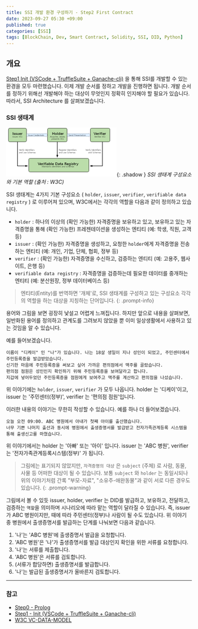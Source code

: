 ```yaml
---
title: SSI 개발 환경 구성하기 - Step2 First Contract
date: 2023-09-27 05:30 +09:00
published: true
categories: [SSI]
tags: [BlockChain, Dev, Smart Contract, Solidity, SSI, DID, Python]
---
```


## 개요

[Step1 Init (VSCode + TruffleSuite + Ganache-cli)][step1_init] 을 통해 SSI를 개발할 수 있는 환경을 모두 마련했습니다. 
이제 개발 순서를 정하고 개발을 진행하면 됩니다. 개발 순서를 정하기 위해선 개발해야 하는 대상이 무엇인지 정확히 인지해야 할 필요가 있습니다. 따라서, SSI Architecture 를 살펴보겠습니다. 

### SSI 생태계
![SSI 생태계](/assets/images/roles_information_flow.png){: .shadow }
_SSI 생태계 구성요소와 기본 역할 (출처 : W3C)_

SSI 생태계는 4가지 기본 구성요소 ( `holder`, `issuer`, `verifier`, `verifiable data registry` ) 로 이루어져 있으며,
W3C에서는 각각의 역할을 다음과 같이 정의하고 있습니다. 

- `holder` : 하나의 이상의 (확인 가능한) 자격증명을 보유하고 있고, 보유하고 있는 자격증명을 통해 (확인 가능한) 프레젠테이션을 생성하는 엔티티 (예: 학생, 직원, 고객 등)
- `issuer` : (확인 가능한) 자격증명을 생성하고, 요청한 `holder`에게 자격증명을 전송하는 엔티티 (예: 개인, 기업, 단체, 협회, 정부 등)
- `verifier` : (확인 가능한) 자격증명을 수신하고, 검증하는 엔티티 (예: 고용주, 웹사이트, 은행 등)
- `verifiable data registry` : 자격증명을 검증하는데 필요한 데이터를 중개하는 엔티티 (예: 분산원장, 정부 데이터베이스 등)

> 엔티티(Entity)를 번역하면 '개체'로, SSI 생태계를 구성하고 있는 구성요소 각각의 역할을 하는 대상을 지칭하는 단어입니다.
{: .prompt-info} 

용어와 그림을 보면 굉장히 낯설고 어렵게 느껴집니다. 
하지만 앞으로 내용을 살펴보면, 일반화된 용어를 정의하고 관계도를 그려보지 않았을 뿐 이미 일상생활에서 사용하고 있는 것임을 알 수 있습니다. 

예를 들어보겠습니다. 

```
이름이 "디케이" 인 "나"가 있습니다. 나는 18살 생일이 지나 성인이 되었고, 주민센터에서 주민등록증을 발급받았습니다. 
신기한 마음에 주민등록증을 써보고 싶어 가까운 편의점에서 맥주를 골랐습니다. 
편의점 점원은 성인인지 확인하기 위해 주민등록증을 보여달라고 합니다. 
지갑에 넣어두었던 주민등록증을 점원에게 보여주고 맥주를 계산하고 편의점을 나섰습니다. 
```

위 이야기에는 `holder`, `issuer`, `verifier` 가 모두 나옵니다. holder 는 '디케이'이고, issuer 는 '주민센터(정부)', verifier 는 '편의점 점원'입니다. 

이러한 내용의 이야기는 무한히 작성할 수 있습니다. 예를 하나 더 들어보겠습니다. 

```
오늘 오전 09:00. ABC 병원에서 아내가 첫째 아이를 출산했습니다. 
너무 기쁜 나머지 출산과 동시에 병원에서 출생증명서를 발급받고 전자가족관계등록 시스템을 통해 출생신고를 마쳤습니다. 
```

위 이야기에서는 holder 는 '아빠' 또는 '아이' 입니다. issuer 는 'ABC 병원', verifier 는 '전자가족관계등록시스템(정부)' 가 됩니다. 

> 그림에는 표기되지 않았지만, `자격증명의 대상` 은 `subject` (주체) 로 사람, 동물, 사물 등 어떠한 대상이 될 수 있습니다. 보통 `subject` 와 `holder` 는 동일시되나 위의 이야기처럼 간록 "부모-자료", "소유주-애완동물"과 같이 서로 다른 경우도 있습니다. 
{: .prompt-warning}

그림에서 볼 수 있듯 issuer, holder, verifier 는 DID를 발급하고, 보유하고, 전달하고, 검증하는 `역할`을 의미하며 시나리오에 따라 맡는 역할이 달라질 수 있습니다. 즉, issuer가 ABC 병원이지만, 때에 따라 주민센터(정부)나 사람이 될 수도 있습니다. 
위 이야기 중 병원에서 출생증명서를 발급하는 단계를 나눠보면 다음과 같습니다. 

1. '나'는 'ABC 병원'에 출생증명서 발급을 요청합니다.
2. 'ABC 병원'은 '나'가 출생증명서를 발급 대상인지 확인을 위한 서류를 요청합니다. 
3. '나'는 서류를 제출합니다. 
4. 'ABC 병원'은 서류를 검토합니다. 
5. (서류가 합당하면) 출생증명서를 발급합니다. 
6. '나'는 발급된 출생증명서가 올바른지 검토합니다. 

 









---
### 참고
* [Step0 - Prolog](https://keitechnote.github.io/blog/posts/vdr-step0-prolog/)
* [Step1 - Init (VSCode + TruffleSuite + Ganache-cli)](https://keitechnote.github.io/blog/posts/vdr-step1-init/)
* [W3C VC-DATA-MODEL](https://www.w3.org/TR/vc-data-model-2.0/)


[step1_init]: https://keitechnote.github.io/blog/posts/vdr-step1-init/
[VC-DATA-MODEL]: https://www.w3.org/TR/vc-data-model-2.0/
